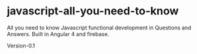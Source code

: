 # javascript-all-you-need-to-know
All you need to know Javascript functional development in Questions and Answers. Built in Angular 4 and firebase.

Version-0.1
